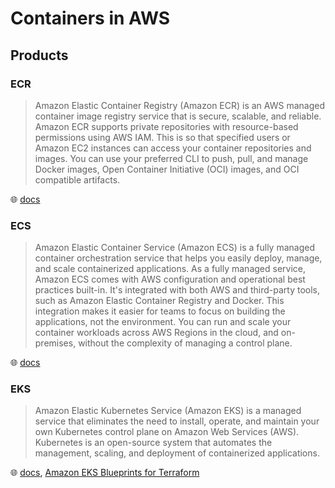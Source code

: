 # Containers in AWS

## Products

### ECR

> Amazon Elastic Container Registry (Amazon ECR) is an AWS managed container image registry service that is secure, scalable, and reliable.
> Amazon ECR supports private repositories with resource-based permissions using AWS IAM.
> This is so that specified users or Amazon EC2 instances can access your container repositories and images.
> You can use your preferred CLI to push, pull, and manage Docker images, Open Container Initiative (OCI) images, and OCI compatible artifacts.

🌐 [docs](https://docs.aws.amazon.com/AmazonECR/latest/userguide/what-is-ecr.html)

### ECS

> Amazon Elastic Container Service (Amazon ECS) is a fully managed container orchestration service that helps you easily deploy, manage, and scale containerized applications.
> As a fully managed service, Amazon ECS comes with AWS configuration and operational best practices built-in.
> It's integrated with both AWS and third-party tools, such as Amazon Elastic Container Registry and Docker.
> This integration makes it easier for teams to focus on building the applications, not the environment.
> You can run and scale your container workloads across AWS Regions in the cloud, and on-premises, without the complexity of managing a control plane.

🌐 [docs](https://docs.aws.amazon.com/AmazonECS/latest/developerguide/Welcome.html)

### EKS

> Amazon Elastic Kubernetes Service (Amazon EKS) is a managed service that eliminates the need to install, operate, and maintain your own Kubernetes control plane on Amazon Web Services (AWS).
> Kubernetes is an open-source system that automates the management, scaling, and deployment of containerized applications.

🌐 [docs](https://docs.aws.amazon.com/eks/latest/userguide/what-is-eks.html), [Amazon EKS Blueprints for Terraform](https://aws-ia.github.io/terraform-aws-eks-blueprints/)
